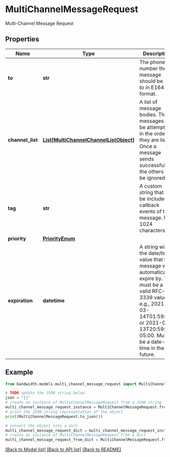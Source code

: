 # MultiChannelMessageRequest

Multi-Channel Message Request

## Properties

Name | Type | Description | Notes
------------ | ------------- | ------------- | -------------
**to** | **str** | The phone number the message should be sent to in E164 format. | 
**channel_list** | [**List[MultiChannelChannelListObject]**](MultiChannelChannelListObject.md) | A list of message bodies. The messages will be attempted in the order they are listed. Once a message sends successfully, the others will be ignored. | 
**tag** | **str** | A custom string that will be included in callback events of the message. Max 1024 characters. | [optional] 
**priority** | [**PriorityEnum**](PriorityEnum.md) |  | [optional] 
**expiration** | **datetime** | A string with the date/time value that the message will automatically expire by. This must be a valid RFC-3339 value, e.g., 2021-03-14T01:59:26Z or 2021-03-13T20:59:26-05:00. Must be a date-time in the future. | [optional] 

## Example

```python
from bandwidth.models.multi_channel_message_request import MultiChannelMessageRequest

# TODO update the JSON string below
json = "{}"
# create an instance of MultiChannelMessageRequest from a JSON string
multi_channel_message_request_instance = MultiChannelMessageRequest.from_json(json)
# print the JSON string representation of the object
print(MultiChannelMessageRequest.to_json())

# convert the object into a dict
multi_channel_message_request_dict = multi_channel_message_request_instance.to_dict()
# create an instance of MultiChannelMessageRequest from a dict
multi_channel_message_request_from_dict = MultiChannelMessageRequest.from_dict(multi_channel_message_request_dict)
```
[[Back to Model list]](../README.md#documentation-for-models) [[Back to API list]](../README.md#documentation-for-api-endpoints) [[Back to README]](../README.md)


